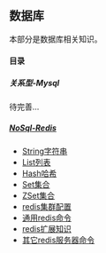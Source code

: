 ## 数据库
本部分是数据库相关知识。

#### 目录
##### 关系型-Mysql
待完善...
##### [NoSql-Redis](./Redis)
- [String字符串](./Redis/String字符串.md)
- [List列表](./Redis/List列表.md)
- [Hash哈希](./Redis/Hash哈希.md)
- [Set集合](./Redis/Set集合.md)
- [ZSet集合](./Redis/ZSet集合.md)
- [redis集群配置](Redis/Redis集群配置.md)
- [通用redis命令](Redis/通用Redis命令.md)
- [redis扩展知识](Redis/Redis扩展知识.md)
- [其它redis服务器命令](Redis/其它Redis服务器命令.md)